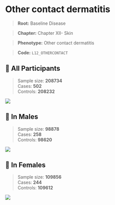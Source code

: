 # Other contact dermatitis

> **Root:** Baseline Disease  

> **Chapter:** Chapter XII- Skin  

> **Phenotype:** Other contact dermatitis  

> **Code:** `L12_OTHERCONTACT`

## 🧪 All Participants  
> Sample size: **208734**  
> Cases: **502**  
> Controls: **208232**
<img src="/Disease/Figures/ALL/Incidence/L12_OTHERCONTACT.png"/>
<CsvTable src="/Disease_Data/ALL/Incidence/COX_L12_OTHERCONTACT.csv" label="🔍 View full results" />

## 👨 In Males  
> Sample size: **98878**  
> Cases: **258**  
> Controls: **98620**
<img src="/Disease/Figures/Male/Incidence/L12_OTHERCONTACT.png"/>
<CsvTable src="/Disease_Data/Male/Incidence/COX_L12_OTHERCONTACT.csv" label="🔍 View full results" />

## 👩 In Females  
> Sample size: **109856**  
> Cases: **244**  
> Controls: **109612**
<img src="/Disease/Figures/Female/Incidence/L12_OTHERCONTACT.png"/>
<CsvTable src="/Disease_Data/Female/Incidence/COX_L12_OTHERCONTACT.csv" label="🔍 View full results" />
